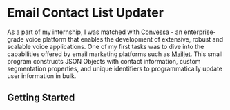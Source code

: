 # Email Contact List Updater

As a part of my internship, I was matched with [Convessa](http://convessa.com/) - an enterprise-grade voice platform that enables the development of extensive, robust and scalable voice applications. One of my first tasks was to dive into the capabilities offered by email marketing platforms such as [Mailjet](https://dev.mailjet.com/). This small program constructs JSON Objects with contact information, custom segmentation properties, and unique identifiers to programmatically update user information in bulk.

## Getting Started

